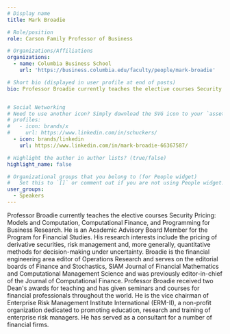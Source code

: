 ```yaml
---
# Display name
title: Mark Broadie

# Role/position
role: Carson Family Professor of Business

# Organizations/Affiliations
organizations:
  - name: Columbia Business School
    url: 'https://business.columbia.edu/faculty/people/mark-broadie'

# Short bio (displayed in user profile at end of posts)
bio: Professor Broadie currently teaches the elective courses Security Pricing: Models and Computation, Computational Finance, and Programming for Business Research. He is an Academic Advisory Board Member for the Program for Financial Studies.


# Social Networking
# Need to use another icon? Simply download the SVG icon to your `assets/media/icons/` folder.
# profiles:
#   - icon: brands/x
#     url: https://www.linkedin.com/in/schuckers/
  - icon: brands/linkedin
    url: https://www.linkedin.com/in/mark-broadie-66367587/

# Highlight the author in author lists? (true/false)
highlight_name: false

# Organizational groups that you belong to (for People widget)
#   Set this to `[]` or comment out if you are not using People widget.
user_groups:
  - Speakers
---
```


Professor Broadie currently teaches the elective courses Security Pricing: Models and Computation, Computational Finance, and Programming for Business Research. He is an Academic Advisory Board Member for the Program for Financial Studies. His research interests include the pricing of derivative securities, risk management and, more generally, quantitative methods for decision-making under uncertainty. Broadie is the financial engineering area editor of Operations Research and serves on the editorial boards of Finance and Stochastics, SIAM Journal of Financial Mathematics and Computational Management Science and was previously editor-in-chief of the Journal of Computational Finance. Professor Broadie received two Dean's awards for teaching and has given seminars and courses for financial professionals throughout the world. He is the vice chairman of Enterprise Risk Management Institute International (ERM-II), a non-profit organization dedicated to promoting education, research and training of enterprise risk managers. He has served as a consultant for a number of financial firms.
